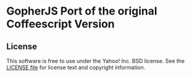 GopherJS Port of the original Coffeescript Version
========================


[pure]: http://purecss.io/
[pure-site]: https://github.com/yui/pure-site

License
-------

This software is free to use under the Yahoo! Inc. BSD license.
See the [LICENSE file][] for license text and copyright information.

[LICENSE file]: https://github.com/yui/pure-site/blob/master/LICENSE.md
